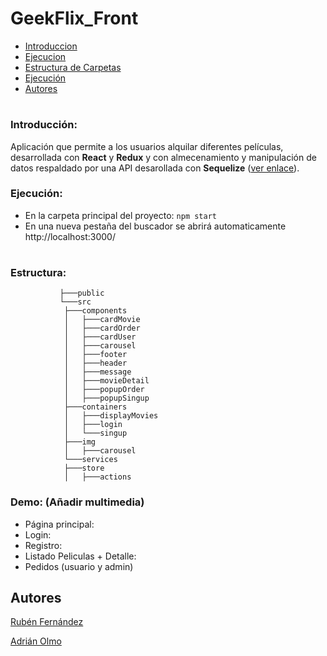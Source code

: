 # GeekFlix_Front
- [Introduccion](#Introduccion)
- [Ejecucion](#Ejecución)
- [Estructura de Carpetas](#Estructura)
- [Ejecución](#Endpoints)
- [Autores](#Authors)
#


### Introducción:
Aplicación que permite a los usuarios alquilar diferentes películas, desarrollada con **React** y **Redux** y con almecenamiento y manipulación de datos respaldado por una API desarollada con **Sequelize** ([ver enlace](https://github.com/adrian-olmo/GeekFlix_Back)).


### Ejecución:
 - En la carpeta principal del proyecto:
 `npm start`
 - En una nueva pestaña del buscador se abrirá automaticamente http://localhost:3000/
#

### Estructura:
               ├───public
               └───src
                ├───components
                │   ├───cardMovie
                │   ├───cardOrder
                │   ├───cardUser
                │   ├───carousel
                │   ├───footer
                │   ├───header
                │   ├───message
                │   ├───movieDetail
                │   ├───popupOrder
                │   ├───popupSingup
                ├───containers
                │   ├───displayMovies
                │   ├───login
                │   └───singup
                ├───img
                │   ├───carousel
                └───services
                ├───store
                │   ├───actions

 ### Demo: (Añadir multimedia)
  - Página principal:
  - Login:
  - Registro:
  - Listado Peliculas + Detalle:
  - Pedidos (usuario y admin)
 
  ## Autores

[Rubén Fernández](https://www.linkedin.com/in/rubenfernandezsantos/)

[Adrián Olmo](https://www.linkedin.com/in/adrian-olmo/)
